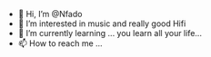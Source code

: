 - 👋 Hi, I’m @Nfado
- 👀 I’m interested in music and really good Hifi
- 🌱 I’m currently learning ... you learn all your life...
- 📫 How to reach me ...

<!---
Nfado/Nfado is a ✨ special ✨ repository because its `README.md` (this file) appears on your GitHub profile.
You can click the Preview link to take a look at your changes.
--->
